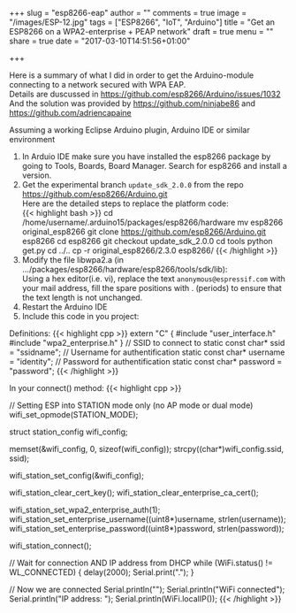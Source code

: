 +++
slug = "esp8266-eap"
author = ""
comments = true
image = "/images/ESP-12.jpg"
tags = ["ESP8266", "IoT", "Arduino"]
title = "Get an ESP8266 on a WPA2-enterprise + PEAP network"
draft = true
menu = ""
share = true
date = "2017-03-10T14:51:56+01:00"

+++

Here is a summary of what I did in order to get the Arduino-module connecting to a network secured with WPA EAP.  
Details are duscussed in https://github.com/esp8266/Arduino/issues/1032  
And the solution was provided by https://github.com/ninjabe86 and https://github.com/adriencapaine   


Assuming a working Eclipse Arduino plugin, Arduino IDE or similar environment  
1. In Arduio IDE make sure you have installed the esp8266 package by going to Tools, Boards, Board Manager. Search for esp8266 and install a version.  
2. Get the experimental branch `update_sdk_2.0.0` from the repo https://github.com/esp8266/Arduino.git  
Here are the detailed steps to replace the platform code:    
{{< highlight bash >}}
cd /home/username/.arduino15/packages/esp8266/hardware
mv esp8266 original_esp8266
git clone https://github.com/esp8266/Arduino.git esp8266
cd esp8266
git checkout update_sdk_2.0.0
cd tools
python get.py 
cd ../..
cp -r original_esp8266/2.3.0 esp8266/
{{< /highlight >}}
3. Modify the file libwpa2.a (in .../packages/esp8266/hardware/esp8266/tools/sdk/lib):  
	Using a hex editor(i.e. vi), replace the text `anonymous@espressif.com` with your mail address, fill the spare positions with . (periods) to ensure that the text length is not unchanged.  
4. Restart the Arduino IDE  
5. Include this code in you project:  



Definitions:
{{< highlight cpp >}}
extern "C" {
  #include "user_interface.h"
  #include "wpa2_enterprise.h"
}
// SSID to connect to
static const char* ssid = "ssidname";
// Username for authentification
static const char* username = "identity";
// Password for authentification
static const char* password = "password";
{{< /highlight >}}


In your connect() method:
{{< highlight cpp >}}

  // Setting ESP into STATION mode only (no AP mode or dual mode)
  wifi_set_opmode(STATION_MODE);

  struct station_config wifi_config;

  memset(&wifi_config, 0, sizeof(wifi_config));
  strcpy((char*)wifi_config.ssid, ssid);

  wifi_station_set_config(&wifi_config);

  wifi_station_clear_cert_key();
  wifi_station_clear_enterprise_ca_cert();

  wifi_station_set_wpa2_enterprise_auth(1);
  wifi_station_set_enterprise_username((uint8*)username, strlen(username));
  wifi_station_set_enterprise_password((uint8*)password, strlen(password));

  wifi_station_connect();

  // Wait for connection AND IP address from DHCP
  while (WiFi.status() != WL_CONNECTED) {
    delay(2000);
    Serial.print(".");
  }

  // Now we are connected
  Serial.println("");
  Serial.println("WiFi connected");
  Serial.println("IP address: ");
  Serial.println(WiFi.localIP());
{{< /highlight >}}

  

